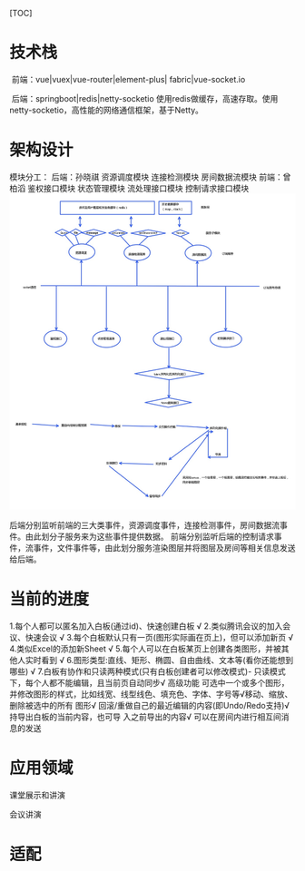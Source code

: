 [TOC]

# 技术栈

​		前端：vue|vuex|vue-router|element-plus| fabric|vue-socket.io

​		后端：springboot|redis|netty-socketio
 使用redis做缓存，高速存取。使用netty-socketio，高性能的网络通信框架，基于Netty。


# 架构设计

模块分工：
后端：孙晓祺  资源调度模块  连接检测模块  房间数据流模块
前端：曾柏滔  鉴权接口模块 状态管理模块 流处理接口模块 控制请求接口模块
![](img/jiagou.jpg)

后端分别监听前端的三大类事件，资源调度事件，连接检测事件，房间数据流事件。由此划分子服务来为这些事件提供数据。
前端分别监听后端的控制请求事件，流事件，文件事件等，由此划分服务渲染图层并将图层及房间等相关信息发送给后端。

# 当前的进度

1.每个人都可以匿名加入白板(通过id)、快速创建白板  √
2.类似腾讯会议的加入会议、快速会议  √
3.每个白板默认只有一页(图形实际画在页上)，但可以添加新页 √ 
4.类似Excel的添加新Sheet  √
5.每个人可以在白板某页上创建各类图形，并被其他人实时看到 √
6.图形类型:直线、矩形、椭圆、自由曲线、文本等(看你还能想到哪些) √
7.白板有协作和只读两种模式(只有白板创建者可以修改模式)- 
只读模式下，每个人都不能编辑，且当前页自动同步√
高级功能
​        可选中一个或多个图形，并修改图形的样式，比如线宽、线型线色、填充色、字体、字号等√
​		移动、缩放、删除被选中的所有 图形√
​		回滚/重做自己的最近编辑的内容(即Undo/Redo支持)√
​		持导出白板的当前内容，也可导 入之前导出的内容√
​        可以在房间内进行相互间消息的发送

# 应用领域

课堂展示和讲演

会议讲演

# 适配



